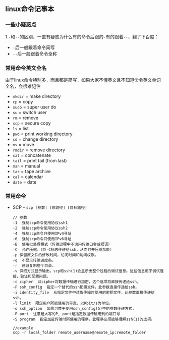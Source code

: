 ## linux命令记事本

### 一些小疑惑点
  1.`-`和`--`的区别，一直有疑惑为什么有的命令后跟的`-`有的跟着`--`，翻了下百度：

  * `-`后一般跟着命令简写
  * `--`后一般跟着命令全称

### 常用命令英文全名
由于linux命令特别多，而且都是简写，如果大家不懂英文且不知道命令英文单词全名，会很难记住

  * `mkdir` = make directory
  * `cp` = copy
  * `sudo` = super user do
  * `su` = switch user
  * `rm` = remove
  * `scp` = secure copy
  * `ls` = list
  * `pwd` = print working directory
  * `cd` = change directory
  * `mv` = move
  * `rmdir` = remove directory
  * `cat` = concatenate
  * `tail` = print tail (from last)
  * `man` = manual
  * `tar` = tape archive
  * `cal` = calendar
  * `date` = date

### 常用命令
* SCP - `scp [参数] [原路径] [目标路径]`

	```
	// 参数
	-1  强制scp命令使用协议ssh1 
	-2  强制scp命令使用协议ssh2 
	-4  强制scp命令只使用IPv4寻址 
	-6  强制scp命令只使用IPv6寻址 
	-B  使用批处理模式（传输过程中不询问传输口令或短语） 
	-C  允许压缩。（将-C标志传递给ssh，从而打开压缩功能） 
	-p 保留原文件的修改时间，访问时间和访问权限。 
	-q  不显示传输进度条。 
	-r  递归复制整个目录。 
	-v 详细方式显示输出。scp和ssh(1)会显示出整个过程的调试信息。这些信息用于调试连接，验证和配置问题。  
	-c cipher  以cipher将数据传输进行加密，这个选项将直接传递给ssh。  
	-F ssh_config  指定一个替代的ssh配置文件，此参数直接传递给ssh。 
	-i identity_file  从指定文件中读取传输时使用的密钥文件，此参数直接传递给ssh。   
	-l limit  限定用户所能使用的带宽，以Kbit/s为单位。    
	-o ssh_option  如果习惯于使用ssh_config(5)中的参数传递方式，  
	-P port  注意是大写的P, port是指定数据传输用到的端口号  
	-S program  指定加密传输时所使用的程序。此程序必须能够理解ssh(1)的选项。
	```
	
	```
	//example
	scp -r local_folder remote_username@remote_ip:remote_folder 
	```